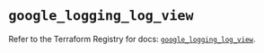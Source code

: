 # `google_logging_log_view`

Refer to the Terraform Registry for docs: [`google_logging_log_view`](https://registry.terraform.io/providers/hashicorp/google/6.47.0/docs/resources/logging_log_view).
